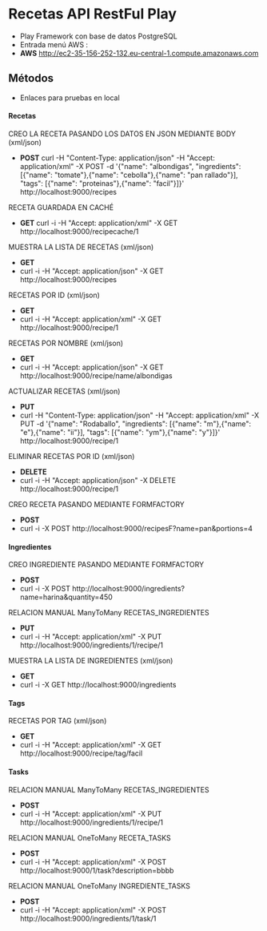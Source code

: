 # Recetas API RestFul Play

-	Play Framework con base de datos PostgreSQL
-	Entrada menú AWS :
-	**AWS** http://ec2-35-156-252-132.eu-central-1.compute.amazonaws.com

## Métodos

-	Enlaces para pruebas en local

#### Recetas

CREO LA RECETA PASANDO LOS DATOS EN JSON MEDIANTE BODY (xml/json)
-	**POST** curl -H "Content-Type: application/json" -H "Accept: application/xml" -X POST -d '{"name": "albondigas", "ingredients": [{"name": "tomate"},{"name": "cebolla"},{"name": "pan rallado"}], "tags": [{"name": "proteinas"},{"name": "facil"}]}' http://localhost:9000/recipes

RECETA GUARDADA EN CACHÉ
-	**GET** curl -i -H "Accept: application/xml" -X GET http://localhost:9000/recipecache/1

MUESTRA LA LISTA DE RECETAS (xml/json)
-	**GET**
-	 curl -i -H "Accept: application/json" -X GET http://localhost:9000/recipes

RECETAS POR ID (xml/json)
-	**GET**
-	curl -i -H "Accept: application/xml" -X GET http://localhost:9000/recipe/1

RECETAS POR NOMBRE (xml/json)
-	**GET**
-	curl -i -H "Accept: application/json" -X GET http://localhost:9000/recipe/name/albondigas

ACTUALIZAR RECETAS (xml/json)
-	**PUT**
-	curl -H "Content-Type: application/json" -H "Accept: application/xml" -X PUT -d '{"name": "Rodaballo", "ingredients": [{"name": "m"},{"name": "e"},{"name": "ii"}], "tags": [{"name": "ym"},{"name": "y"}]}' http://localhost:9000/recipe/1

ELIMINAR RECETAS POR ID (xml/json)
-	**DELETE**
-	curl -i -H "Accept: application/json" -X DELETE http://localhost:9000/recipe/1

CREO RECETA PASANDO MEDIANTE FORMFACTORY
-	**POST**
-	curl -i -X POST http://localhost:9000/recipesF\?name\=pan\&portions\=4

#### Ingredientes

CREO INGREDIENTE PASANDO MEDIANTE FORMFACTORY
-	**POST**
-	curl -i -X POST http://localhost:9000/ingredients\?name\=harina\&quantity\=450

RELACION MANUAL ManyToMany RECETAS_INGREDIENTES
- **PUT**
-	curl -i -H "Accept: application/xml" -X PUT http://localhost:9000/ingredients/1/recipe/1

MUESTRA LA LISTA DE INGREDIENTES (xml/json)
-	**GET**
-	curl -i -X GET http://localhost:9000/ingredients

#### Tags

RECETAS POR TAG (xml/json)
-	**GET**
-	curl -i -H "Accept: application/xml" -X GET http://localhost:9000/recipe/tag/facil


#### Tasks

RELACION MANUAL ManyToMany RECETAS_INGREDIENTES
-	**POST**
-	curl -i -H "Accept: application/xml" -X PUT http://localhost:9000/ingredients/1/recipe/1

RELACION MANUAL OneToMany RECETA_TASKS
-	**POST**
-	curl -i -H "Accept: application/xml" -X POST http://localhost:9000/1/task\?description\=bbbb

RELACION MANUAL OneToMany INGREDIENTE_TASKS
-	**POST**
-	curl -i -H "Accept: application/xml" -X POST http://localhost:9000/ingredients/1/task/1



